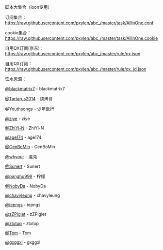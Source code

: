 脚本大集合（loon专用）

订阅集合：https://raw.githubusercontent.com/pxylen/abc_/master/task/AllinOne.conf

cookie集合：https://raw.githubusercontent.com/pxylen/abc_/master/task/AllinOne.cookie

自用QX订阅(京东)：https://raw.githubusercontent.com/pxylen/abc_/master/rule/qx.json

自用QX订阅：https://raw.githubusercontent.com/pxylen/abc_/master/rule/qx_jd.json

饮水思源：

[@blackmatrix7](https://github.com/blackmatrix7/ios_rule_script) - blackmatrix7

[@Tartarus2014](https://github.com/Tartarus2014/Loon-Script) - 烧烤哥

[@Youthsongs](https://github.com/Youthsongs/QuanX) - 少年歌行

[@ziye](https://github.com/ziye888/JavaScript) - ziye

[@ZhiYi-N](https://github.com/ZhiYi-N/Private-Script) - ZhiYi-N

[@age174](https://github.com/age174/-) - age174

[@CenBoMin](https://github.com/CenBoMin/GithubSync) - CenBoMin

[@whyour](https://github.com/whyour/hundun) - 混沌

[@Sunert](https://github.com/Sunert/Script/tree/master) - Sunert

[@panghu999](https://github.com/panghu999/panghu) - 柠檬

[@NobyDa](https://github.com/NobyDa/Script/tree/master) - NobyDa

[@chavyleung](https://github.com/chavyleung/scripts) - chavyleung

[@iepngs](https://github.com/iepngs/Script) - iepngs

[@zZPiglet](https://github.com/zZPiglet/Task/tree/master) - zZPiglet

[@ztxtop](https://github.com/ztxtop/x) - ztxtop

[@Tom](https://github.com/xl2101200/-) - Tom

[@gxggxl](https://github.com/gxggxl/QuantumultX) - gxggxl




